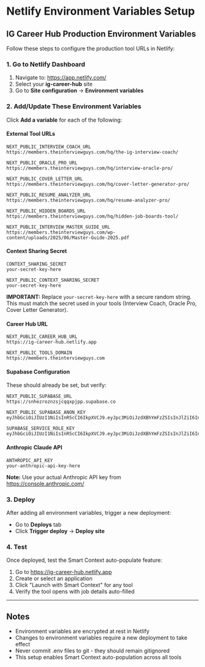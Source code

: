 # Netlify Environment Variables Setup

## IG Career Hub Production Environment Variables

Follow these steps to configure the production tool URLs in Netlify:

### 1. Go to Netlify Dashboard
1. Navigate to: https://app.netlify.com/
2. Select your **ig-career-hub** site
3. Go to **Site configuration** → **Environment variables**

### 2. Add/Update These Environment Variables

Click **Add a variable** for each of the following:

#### External Tool URLs
```
NEXT_PUBLIC_INTERVIEW_COACH_URL
https://members.theinterviewguys.com/hq/the-ig-interview-coach/
```

```
NEXT_PUBLIC_ORACLE_PRO_URL
https://members.theinterviewguys.com/hq/interview-oracle-pro/
```

```
NEXT_PUBLIC_COVER_LETTER_URL
https://members.theinterviewguys.com/hq/cover-letter-generator-pro/
```

```
NEXT_PUBLIC_RESUME_ANALYZER_URL
https://members.theinterviewguys.com/hq/resume-analyzer-pro/
```

```
NEXT_PUBLIC_HIDDEN_BOARDS_URL
https://members.theinterviewguys.com/hq/hidden-job-boards-tool/
```

```
NEXT_PUBLIC_INTERVIEW_MASTER_GUIDE_URL
https://members.theinterviewguys.com/wp-content/uploads/2025/06/Master-Guide-2025.pdf
```

#### Context Sharing Secret
```
CONTEXT_SHARING_SECRET
your-secret-key-here
```

```
NEXT_PUBLIC_CONTEXT_SHARING_SECRET
your-secret-key-here
```

**IMPORTANT:** Replace `your-secret-key-here` with a secure random string. This must match the secret used in your tools (Interview Coach, Oracle Pro, Cover Letter Generator).

#### Career Hub URL
```
NEXT_PUBLIC_CAREER_HUB_URL
https://ig-career-hub.netlify.app
```

```
NEXT_PUBLIC_TOOLS_DOMAIN
https://members.theinterviewguys.com
```

#### Supabase Configuration
These should already be set, but verify:

```
NEXT_PUBLIC_SUPABASE_URL
https://snhezroznzsjcqqxpjpp.supabase.co
```

```
NEXT_PUBLIC_SUPABASE_ANON_KEY
eyJhbGciOiJIUzI1NiIsInR5cCI6IkpXVCJ9.eyJpc3MiOiJzdXBhYmFzZSIsInJlZiI6InNuaGV6cm96bnpzamNxcXhwanBwIiwicm9sZSI6ImFub24iLCJpYXQiOjE3NDU2OTM0NDcsImV4cCI6MjA2MTI2OTQ0N30.KyySx7uxtC_GRB_NF9DYCA9N350ajZ1uQ6hvYDkHiLY
```

```
SUPABASE_SERVICE_ROLE_KEY
eyJhbGciOiJIUzI1NiIsInR5cCI6IkpXVCJ9.eyJpc3MiOiJzdXBhYmFzZSIsInJlZiI6InNuaGV6cm96bnpzamNxcXhwanBwIiwicm9sZSI6InNlcnZpY2Vfcm9sZSIsImlhdCI6MTc0NTY5MzQ0NywiZXhwIjoyMDYxMjY5NDQ3fQ.tvaQ6LkeBS3X0lRvL7cTX0_0cMQRCCuunO3tMPSMT7s
```

#### Anthropic Claude API
```
ANTHROPIC_API_KEY
your-anthropic-api-key-here
```

**Note:** Use your actual Anthropic API key from https://console.anthropic.com/

### 3. Deploy
After adding all environment variables, trigger a new deployment:
- Go to **Deploys** tab
- Click **Trigger deploy** → **Deploy site**

### 4. Test
Once deployed, test the Smart Context auto-populate feature:
1. Go to https://ig-career-hub.netlify.app
2. Create or select an application
3. Click "Launch with Smart Context" for any tool
4. Verify the tool opens with job details auto-filled

---

## Notes

- Environment variables are encrypted at rest in Netlify
- Changes to environment variables require a new deployment to take effect
- Never commit .env files to git - they should remain gitignored
- This setup enables Smart Context auto-population across all tools
